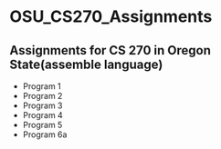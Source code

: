 <h1>OSU_CS270_Assignments</h1>
<h2>Assignments for CS 270 in Oregon State(assemble language)</h2>
<ul>
<li>Program 1</li>

<li>Program 2</li>

<li>Program 3</li>

<li>Program 4</li>

<li>Program 5</li>

<li>Program 6a</li>
</ul>
